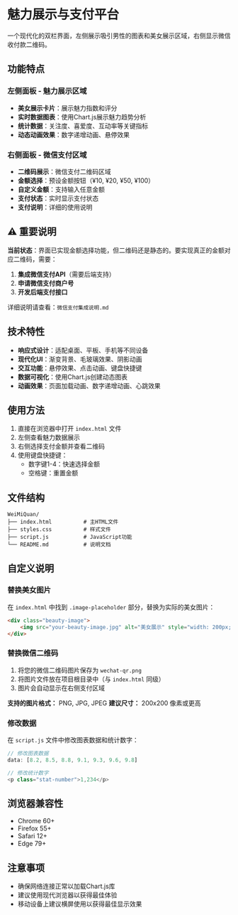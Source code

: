 # 魅力展示与支付平台

一个现代化的双栏界面，左侧展示吸引男性的图表和美女展示区域，右侧显示微信收付款二维码。

## 功能特点

### 左侧面板 - 魅力展示区域
- **美女展示卡片**：展示魅力指数和评分
- **实时数据图表**：使用Chart.js展示魅力趋势分析
- **统计数据**：关注度、喜爱度、互动率等关键指标
- **动态动画效果**：数字递增动画、悬停效果

### 右侧面板 - 微信支付区域
- **二维码展示**：微信支付二维码区域
- **金额选择**：预设金额按钮（¥10, ¥20, ¥50, ¥100）
- **自定义金额**：支持输入任意金额
- **支付状态**：实时显示支付状态
- **支付说明**：详细的使用说明

## ⚠️ 重要说明

**当前状态**：界面已实现金额选择功能，但二维码还是静态的。要实现真正的金额对应二维码，需要：

1. **集成微信支付API**（需要后端支持）
2. **申请微信支付商户号**
3. **开发后端支付接口**

详细说明请查看：`微信支付集成说明.md`

## 技术特性

- **响应式设计**：适配桌面、平板、手机等不同设备
- **现代化UI**：渐变背景、毛玻璃效果、阴影动画
- **交互功能**：悬停效果、点击动画、键盘快捷键
- **数据可视化**：使用Chart.js创建动态图表
- **动画效果**：页面加载动画、数字递增动画、心跳效果

## 使用方法

1. 直接在浏览器中打开 `index.html` 文件
2. 左侧查看魅力数据展示
3. 右侧选择支付金额并查看二维码
4. 使用键盘快捷键：
   - 数字键1-4：快速选择金额
   - 空格键：重置金额

## 文件结构

```
WeiMiQuan/
├── index.html          # 主HTML文件
├── styles.css          # 样式文件
├── script.js           # JavaScript功能
└── README.md           # 说明文档
```

## 自定义说明

### 替换美女图片
在 `index.html` 中找到 `.image-placeholder` 部分，替换为实际的美女图片：

```html
<div class="beauty-image">
    <img src="your-beauty-image.jpg" alt="美女展示" style="width: 200px; height: 200px; border-radius: 50%; object-fit: cover;">
</div>
```

### 替换微信二维码
1. 将您的微信二维码图片保存为 `wechat-qr.png`
2. 将图片文件放在项目根目录中（与 `index.html` 同级）
3. 图片会自动显示在右侧支付区域

**支持的图片格式：** PNG, JPG, JPEG
**建议尺寸：** 200x200 像素或更高

### 修改数据
在 `script.js` 文件中修改图表数据和统计数字：

```javascript
// 修改图表数据
data: [8.2, 8.5, 8.8, 9.1, 9.3, 9.6, 9.8]

// 修改统计数字
<p class="stat-number">1,234</p>
```

## 浏览器兼容性

- Chrome 60+
- Firefox 55+
- Safari 12+
- Edge 79+

## 注意事项

- 确保网络连接正常以加载Chart.js库
- 建议使用现代浏览器以获得最佳体验
- 移动设备上建议横屏使用以获得最佳显示效果
